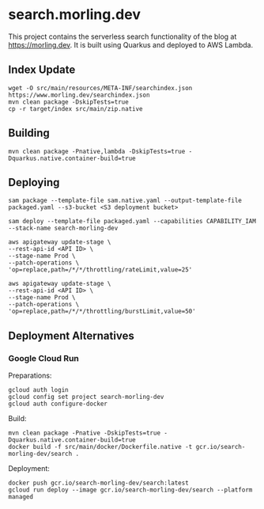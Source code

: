 # search.morling.dev

This project contains the serverless search functionality of the blog at https://morling.dev.
It is built using Quarkus and deployed to AWS Lambda.

## Index Update

```
wget -O src/main/resources/META-INF/searchindex.json  https://www.morling.dev/searchindex.json
mvn clean package -DskipTests=true
cp -r target/index src/main/zip.native
```

## Building

```
mvn clean package -Pnative,lambda -DskipTests=true -Dquarkus.native.container-build=true
```

## Deploying

```
sam package --template-file sam.native.yaml --output-template-file packaged.yaml --s3-bucket <S3 deployment bucket>

sam deploy --template-file packaged.yaml --capabilities CAPABILITY_IAM --stack-name search-morling-dev
```

```
aws apigateway update-stage \
--rest-api-id <API ID> \
--stage-name Prod \
--patch-operations \
'op=replace,path=/*/*/throttling/rateLimit,value=25'

aws apigateway update-stage \
--rest-api-id <API ID> \
--stage-name Prod \
--patch-operations \
'op=replace,path=/*/*/throttling/burstLimit,value=50'
```

## Deployment Alternatives

### Google Cloud Run

Preparations:

```
gcloud auth login
gcloud config set project search-morling-dev
gcloud auth configure-docker
```

Build:

```
mvn clean package -Pnative -DskipTests=true -Dquarkus.native.container-build=true
docker build -f src/main/docker/Dockerfile.native -t gcr.io/search-morling-dev/search .
```

Deployment:

```
docker push gcr.io/search-morling-dev/search:latest
gcloud run deploy --image gcr.io/search-morling-dev/search --platform managed
```
